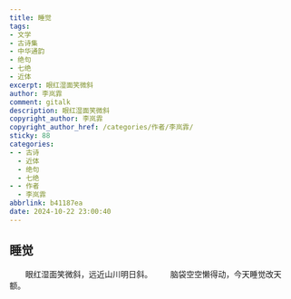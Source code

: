 ```yaml
---
title: 睡觉
tags:
- 文学
- 古诗集
- 中华通韵
- 绝句
- 七绝
- 近体
excerpt: 眼红湿面笑微斜
author: 李岚霏
comment: gitalk
description: 眼红湿面笑微斜
copyright_author: 李岚霏
copyright_author_href: /categories/作者/李岚霏/
sticky: 88
categories:
- - 古诗
  - 近体
  - 绝句
  - 七绝
- - 作者
  - 李岚霏
abbrlink: b41187ea
date: 2024-10-22 23:00:40
---
```


## 睡觉

&emsp;&emsp;眼红湿面笑微斜，远近山川明日斜。
&emsp;&emsp;脑袋空空懒得动，今天睡觉改天额。